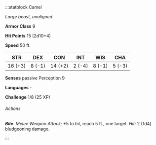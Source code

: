 :::statblock Camel

*Large beast, unaligned*

**Armor Class** 9

**Hit Points** 15 (2d10+4)

**Speed** 50 ft.

| STR     | DEX    | CON     | INT    | WIS    | CHA    |
|---------|--------|---------|--------|--------|--------|
| 16 (+3) | 8 (-1) | 14 (+2) | 2 (-4) | 8 (-1) | 5 (-3) |

**Senses** passive Perception 9

**Languages** -

**Challenge** 1/8 (25 XP)

###### Actions

***Bite***. *Melee Weapon Attack:* +5 to hit, reach 5 ft., one target. *Hit:* 2 (1d4) bludgeoning damage.

:::
